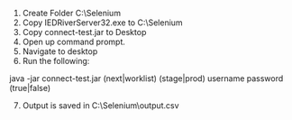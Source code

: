 1.  Create Folder C:\Selenium
2.  Copy IEDRiverServer32.exe to C:\Selenium
3.  Copy connect-test.jar to Desktop
4.  Open up command prompt.  
5.  Navigate to desktop
6.  Run the following: 

java -jar connect-test.jar (next|worklist) (stage|prod) username password (true|false)

7. Output is saved in C:\Selenium\output.csv